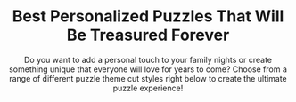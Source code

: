 ---
layout: post
title: Best Personalized Puzzles That Will Be Treasured Forever
subtitle: Do you want to add a personal touch to your family nights or create something unique that everyone will love for years to come? Choose from a range of different puzzle theme cut styles right below to create the ultimate puzzle experience!
header-img: "img/post/2023/09/copied/medium_personalized_puzzles_1f94ed5449.jpg"
header-style: text
permalink: "/personalized-puzzles/"
catalog: true
tags:
  - Recipients 
  - Men
---    